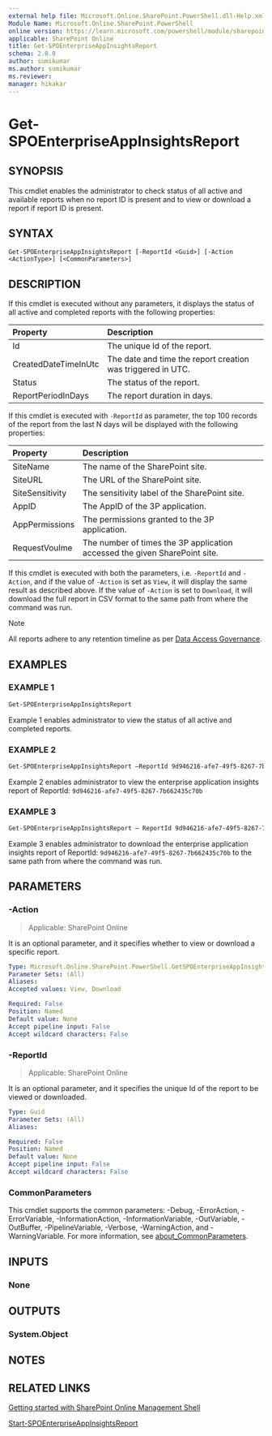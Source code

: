 ```yaml
---
external help file: Microsoft.Online.SharePoint.PowerShell.dll-Help.xml
Module Name: Microsoft.Online.SharePoint.PowerShell
online version: https://learn.microsoft.com/powershell/module/sharepoint-online/get-spoenterpriseappinsightsreport
applicable: SharePoint Online
title: Get-SPOEnterpriseAppInsightsReport
schema: 2.0.0
author: sumikumar
ms.author: sumikumar
ms.reviewer:
manager: hikakar
---
```


# Get-SPOEnterpriseAppInsightsReport

## SYNOPSIS

This cmdlet enables the administrator to check status of all active and available reports when no report ID is present and to view or download a report if report ID is present.

## SYNTAX

```
Get-SPOEnterpriseAppInsightsReport [-ReportId <Guid>] [-Action <ActionType>] [<CommonParameters>]
```

## DESCRIPTION

If this cmdlet is executed without any parameters, it displays the status of all active and completed reports with the following properties:

| Property             | Description                                                 |
|:---------------------|:------------------------------------------------------------|
| Id                   | The unique Id of the report.                                |
| CreatedDateTimeInUtc | The date and time the report creation was triggered in UTC. |
| Status               | The status of the report.                                   |
| ReportPeriodInDays   | The report duration in days.                                |

If this cmdlet is executed with `-ReportId` as parameter, the top 100 records of the report from the last N days will be displayed with the following properties:

| Property        | Description                                                                |
|:----------------|:---------------------------------------------------------------------------|
| SiteName        | The name of the SharePoint site.                                           |
| SiteURL         | The URL of the SharePoint site.                                            |
| SiteSensitivity | The sensitivity label of the SharePoint site.                              |
| AppID           | The AppID of the 3P application.                                           |
| AppPermissions  | The permissions granted to the 3P application.                             |
| RequestVoulme   | The number of times the 3P application accessed the given SharePoint site. |

If this cmdlet is executed with both the parameters, i.e. `-ReportId` and `-Action`, and if the value of `-Action` is set as `View`, it will display the same result as described above. If the value of `-Action` is set to `Download`, it will download the full report in CSV format to the same path from where the command was run.

> [!NOTE]
> All reports adhere to any retention timeline as per [Data Access Governance](/sharepoint/data-access-governance-reports).

## EXAMPLES

### EXAMPLE 1

```powershell
Get-SPOEnterpriseAppInsightsReport
```

Example 1 enables administrator to view the status of all active and completed reports.

### EXAMPLE 2

```powershell
Get-SPOEnterpriseAppInsightsReport –ReportId 9d946216-afe7-49f5-8267-7b662435c70b
```

Example 2 enables administrator to view the enterprise application insights report of ReportId: `9d946216-afe7-49f5-8267-7b662435c70b`

### EXAMPLE 3

```powershell
Get-SPOEnterpriseAppInsightsReport – ReportId 9d946216-afe7-49f5-8267-7b662435c70b -Action Download
```

Example 3 enables administrator to download the enterprise application insights report of ReportId: `9d946216-afe7-49f5-8267-7b662435c70b` to the same path from where the command was run.

## PARAMETERS

### -Action

> Applicable: SharePoint Online

It is an optional parameter, and it specifies whether to view or download a specific report.

```yaml
Type: Microsoft.Online.SharePoint.PowerShell.GetSPOEnterpriseAppInsightsReport+ActionType
Parameter Sets: (All)
Aliases:
Accepted values: View, Download

Required: False
Position: Named
Default value: None
Accept pipeline input: False
Accept wildcard characters: False
```

### -ReportId

> Applicable: SharePoint Online

It is an optional parameter, and it specifies the unique Id of the report to be viewed or downloaded.

```yaml
Type: Guid
Parameter Sets: (All)
Aliases:

Required: False
Position: Named
Default value: None
Accept pipeline input: False
Accept wildcard characters: False
```

### CommonParameters
This cmdlet supports the common parameters: -Debug, -ErrorAction, -ErrorVariable, -InformationAction, -InformationVariable, -OutVariable, -OutBuffer, -PipelineVariable, -Verbose, -WarningAction, and -WarningVariable. For more information, see [about_CommonParameters](https://go.microsoft.com/fwlink/?LinkID=113216).

## INPUTS

### None

## OUTPUTS

### System.Object

## NOTES

## RELATED LINKS

[Getting started with SharePoint Online Management Shell](/powershell/sharepoint/sharepoint-online/connect-sharepoint-online)

[Start-SPOEnterpriseAppInsightsReport](./Start-SPOEnterpriseAppInsightsReport.md)
